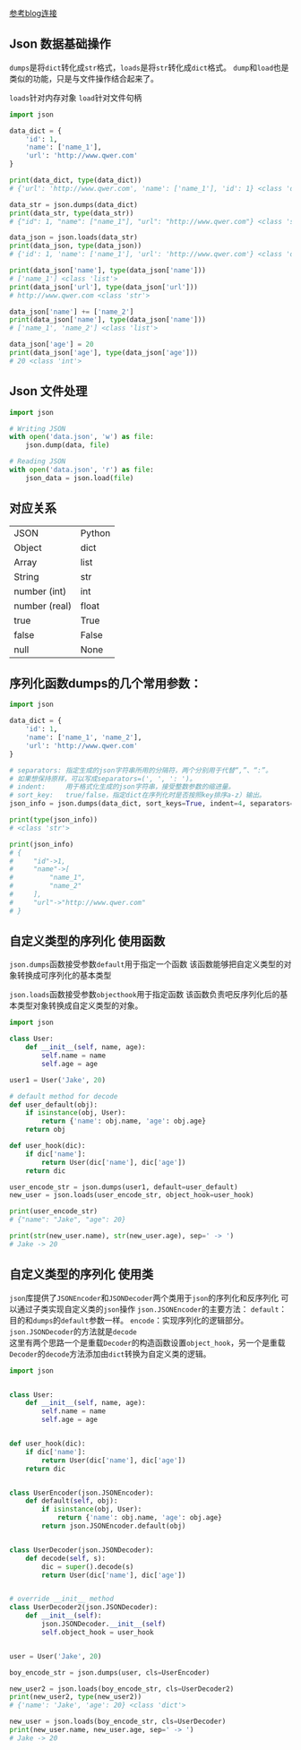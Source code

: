 [参考blog连接](https://my.oschina.net/pangyangyang/blog/200329)

## Json 数据基础操作
`dumps`是将`dict`转化成`str`格式，`loads`是将`str`转化成`dict`格式。
`dump`和`load`也是类似的功能，只是与文件操作结合起来了。

`loads`针对内存对象
`load`针对文件句柄

```py
import json

data_dict = {
    'id': 1,
    'name': ['name_1'],
    'url': 'http://www.qwer.com'
}

print(data_dict, type(data_dict))
# {'url': 'http://www.qwer.com', 'name': ['name_1'], 'id': 1} <class 'dict'>

data_str = json.dumps(data_dict)
print(data_str, type(data_str))
# {"id": 1, "name": ["name_1"], "url": "http://www.qwer.com"} <class 'str'>

data_json = json.loads(data_str)
print(data_json, type(data_json))
# {'id': 1, 'name': ['name_1'], 'url': 'http://www.qwer.com'} <class 'dict'>

print(data_json['name'], type(data_json['name']))
# ['name_1'] <class 'list'>
print(data_json['url'], type(data_json['url']))
# http://www.qwer.com <class 'str'>

data_json['name'] += ['name_2']
print(data_json['name'], type(data_json['name']))
# ['name_1', 'name_2'] <class 'list'>

data_json['age'] = 20
print(data_json['age'], type(data_json['age']))
# 20 <class 'int'>
```



## Json 文件处理
```py
import json

# Writing JSON
with open('data.json', 'w') as file:
    json.dump(data, file)

# Reading JSON
with open('data.json', 'r') as file:
    json_data = json.load(file)
```


## 对应关系
|                   |            |
|   -------------   |   ------   |
|   JSON            |   Python   |
|   Object          |   dict     |
|   Array           |   list     |
|   String          |   str      |
|   number (int)    |   int      |
|   number (real)   |   float    |
|   true            |   True     |
|   false           |   False    |
|   null            |   None     |


## 序列化函数dumps的几个常用参数： 
```py
import json

data_dict = {
    'id': 1,
    'name': ['name_1', 'name_2'],
    'url': 'http://www.qwer.com'
}

# separators: 指定生成的json字符串所用的分隔符，两个分别用于代替“,”、“:”。
# 如果想保持原样，可以写成separators=(', ', ': ')。
# indent:     用于格式化生成的json字符串，接受整数参数的缩进量。
# sort_key:   true/false，指定dict在序列化时是否按照key排序a-z）输出。
json_info = json.dumps(data_dict, sort_keys=True, indent=4, separators=(',', '->'))

print(type(json_info))
# <class 'str'>

print(json_info)
# {
#     "id"->1,
#     "name"->[
#         "name_1",
#         "name_2"
#     ],
#     "url"->"http://www.qwer.com"
# }
```


## 自定义类型的序列化 使用函数

`json.dumps`函数接受参数`default`用于指定一个函数
该函数能够把自定义类型的对象转换成可序列化的基本类型 

`json.loads`函数接受参数`objecthook`用于指定函数
该函数负责吧反序列化后的基本类型对象转换成自定义类型的对象。
```py
import json

class User:
    def __init__(self, name, age):
        self.name = name
        self.age = age

user1 = User('Jake', 20)

# default method for decode
def user_default(obj):
    if isinstance(obj, User):
        return {'name': obj.name, 'age': obj.age}
    return obj

def user_hook(dic):
    if dic['name']:
        return User(dic['name'], dic['age'])
    return dic

user_encode_str = json.dumps(user1, default=user_default)
new_user = json.loads(user_encode_str, object_hook=user_hook)

print(user_encode_str)
# {"name": "Jake", "age": 20}

print(str(new_user.name), str(new_user.age), sep=' -> ')
# Jake -> 20
```



## 自定义类型的序列化 使用类

`json`库提供了`JSONEncoder`和`JSONDecoder`两个类用于`json`的序列化和反序列化
可以通过子类实现自定义类的`json`操作
`json.JSONEncoder`的主要方法：
`default`：目的和`dumps`的`default`参数一样。
`encode`：实现序列化的逻辑部分。
`json.JSONDecoder`的方法就是`decode`  
这里有两个思路一个是重载`Decoder`的构造函数设置`object_hook`，另一个是重载`Decoder`的`decode`方法添加由`dict`转换为自定义类的逻辑。 

```py
import json


class User:
    def __init__(self, name, age):
        self.name = name
        self.age = age


def user_hook(dic):
    if dic['name']:
        return User(dic['name'], dic['age'])
    return dic


class UserEncoder(json.JSONEncoder):
    def default(self, obj):
        if isinstance(obj, User):
            return {'name': obj.name, 'age': obj.age}
        return json.JSONEncoder.default(obj)


class UserDecoder(json.JSONDecoder):
    def decode(self, s):
        dic = super().decode(s)
        return User(dic['name'], dic['age'])


# override __init__ method
class UserDecoder2(json.JSONDecoder):
    def __init__(self):
        json.JSONDecoder.__init__(self)
        self.object_hook = user_hook


user = User('Jake', 20)

boy_encode_str = json.dumps(user, cls=UserEncoder)

new_user2 = json.loads(boy_encode_str, cls=UserDecoder2)
print(new_user2, type(new_user2))
# {'name': 'Jake', 'age': 20} <class 'dict'>

new_user = json.loads(boy_encode_str, cls=UserDecoder)
print(new_user.name, new_user.age, sep=' -> ')
# Jake -> 20
```



